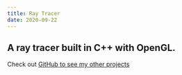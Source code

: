 ```yaml
---
title: Ray Tracer
date: 2020-09-22
---
```


A ray tracer built in C++ with OpenGL.
---
Check out [GitHub to see my other projects](https://github.com/keeganl)